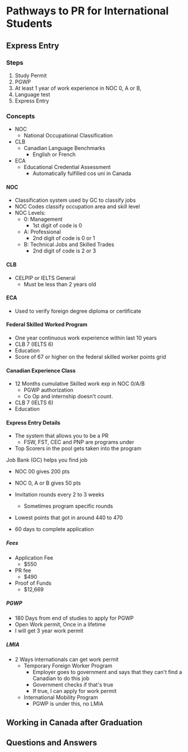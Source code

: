 # Pathways to PR for International Students

## Express Entry

### Steps

1. Study Permit
2. PGWP
3. At least 1 year of work experience in NOC 0, A or B,
4. Language test
5. Express Entry

### Concepts

- NOC
  - National Occupational Classification
- CLB
  - Canadian Language Benchmarks
    - English or French
- ECA
  - Educational Credential Assessment
    - Automatically fulfilled cos uni in Canada

#### NOC

- Classification system used by GC to classify jobs
- NOC Codes classify occupation area and skill level
- NOC Levels:
  - 0: Management
    - 1st digit of code is 0
  - A: Professional
    - 2nd digit of code is 0 or 1
  - B: Technical Jobs and Skilled Trades
    - 2nd digit of code is 2 or 3

#### CLB

- CELPIP or IELTS General
  - Must be less than 2 years old

#### ECA

- Used to verify foreign degree diploma or certificate

#### Federal Skilled Worked Program

- One year continuous work experience within last 10 years
- CLB 7 (IELTS 6)
- Education
- Score of 67 or higher on the federal skilled worker points grid

#### Canadian Experience Class

- 12 Months cumulative Skilled work exp in NOC 0/A/B
  - PGWP authorization
  - Co Op and internship doesn't count.
- CLB 7 (IELTS 6)
- Education

#### Express Entry Details

- The system that allows you to be a PR
  - FSW, FST, CEC and PNP are programs under
- Top Scorers in the pool gets taken into the program

Job Bank (GC) helps you find job

- NOC 00 gives 200 pts
- NOC 0, A or B gives 50 pts

- Invitation rounds every 2 to 3 weeks
  - Sometimes program specific rounds
- Lowest points that got in around 440 to 470
- 60 days to complete application

##### Fees

- Application Fee
  - $550
- PR fee
  - $490
- Proof of Funds
  - $12,669

##### PGWP

- 180 Days from end of studies to apply for PGWP
- Open Work permit, Once in a lifetime
- I will get 3 year work permit

##### LMIA

- 2 Ways internationals can get work permit
  - Temporary Foreign Worker Program
    - Employer goes to government and says that they can't find a Canadian to do this job
    - Government checks if that's true
    - If true, I can apply for work permit
  - International Mobility Program
    - PGWP is under this, no LMIA

## Working in Canada after Graduation

## Questions and Answers
